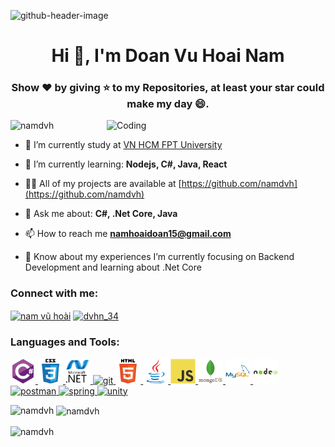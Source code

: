 ![github-header-image](https://user-images.githubusercontent.com/76815256/185155366-f8b65b3b-63c0-4162-82bc-4c7ca64f7046.png)
<h1 align="center">Hi 👋, I'm Doan Vu Hoai Nam</h1>
<h3 align="center">Show ❤ by giving ⭐ to my Repositories, at least your star could make my day 😄.</h3>
<img align="right" alt="Coding" width="350" src="https://i.pinimg.com/originals/a4/51/39/a451393c169a91586312551109361064.gif"

<p align="left"> <img src="https://komarev.com/ghpvc/?username=namdvh&label=Profile%20views&color=0e75b6&style=flat" alt="namdvh" /> </p>

- 🔭 I’m currently study at [VN HCM FPT University](https://hcmuni.fpt.edu.vn/)

- 🌱 I’m currently learning:  **Nodejs, C#, Java, React**

- 👨‍💻 All of my projects are available at [https://github.com/namdvh](https://github.com/namdvh)

- 💬 Ask me about:  **C#, .Net Core, Java**

- 📫 How to reach me **namhoaidoan15@gmail.com**

- 📄 Know about my experiences I’m currently focusing on Backend Development and learning about .Net Core

<h3 align="left">Connect with me:</h3>
<p align="left">
<a href="https://fb.com/nam vũ hoài" target="blank"><img align="center" src="https://raw.githubusercontent.com/rahuldkjain/github-profile-readme-generator/master/src/images/icons/Social/facebook.svg" alt="nam vũ hoài" height="30" width="40" /></a>
<a href="https://instagram.com/dvhn_34" target="blank"><img align="center" src="https://raw.githubusercontent.com/rahuldkjain/github-profile-readme-generator/master/src/images/icons/Social/instagram.svg" alt="dvhn_34" height="30" width="40" /></a>
</p>

<h3 align="left">Languages and Tools:</h3>
<p align="left"> <a href="https://www.w3schools.com/cs/" target="_blank" rel="noreferrer"> <img src="https://raw.githubusercontent.com/devicons/devicon/master/icons/csharp/csharp-original.svg" alt="csharp" width="40" height="40"/> </a> <a href="https://www.w3schools.com/css/" target="_blank" rel="noreferrer"> <img src="https://raw.githubusercontent.com/devicons/devicon/master/icons/css3/css3-original-wordmark.svg" alt="css3" width="40" height="40"/> </a> <a href="https://dotnet.microsoft.com/" target="_blank" rel="noreferrer"> <img src="https://raw.githubusercontent.com/devicons/devicon/master/icons/dot-net/dot-net-original-wordmark.svg" alt="dotnet" width="40" height="40"/> </a> <a href="https://git-scm.com/" target="_blank" rel="noreferrer"> <img src="https://www.vectorlogo.zone/logos/git-scm/git-scm-icon.svg" alt="git" width="40" height="40"/> </a> <a href="https://www.w3.org/html/" target="_blank" rel="noreferrer"> <img src="https://raw.githubusercontent.com/devicons/devicon/master/icons/html5/html5-original-wordmark.svg" alt="html5" width="40" height="40"/> </a> <a href="https://www.java.com" target="_blank" rel="noreferrer"> <img src="https://raw.githubusercontent.com/devicons/devicon/master/icons/java/java-original.svg" alt="java" width="40" height="40"/> </a> <a href="https://developer.mozilla.org/en-US/docs/Web/JavaScript" target="_blank" rel="noreferrer"> <img src="https://raw.githubusercontent.com/devicons/devicon/master/icons/javascript/javascript-original.svg" alt="javascript" width="40" height="40"/> </a> <a href="https://www.mongodb.com/" target="_blank" rel="noreferrer"> <img src="https://raw.githubusercontent.com/devicons/devicon/master/icons/mongodb/mongodb-original-wordmark.svg" alt="mongodb" width="40" height="40"/> </a> <a href="https://www.mysql.com/" target="_blank" rel="noreferrer"> <img src="https://raw.githubusercontent.com/devicons/devicon/master/icons/mysql/mysql-original-wordmark.svg" alt="mysql" width="40" height="40"/> </a> <a href="https://nodejs.org" target="_blank" rel="noreferrer"> <img src="https://raw.githubusercontent.com/devicons/devicon/master/icons/nodejs/nodejs-original-wordmark.svg" alt="nodejs" width="40" height="40"/> </a> <a href="https://postman.com" target="_blank" rel="noreferrer"> <img src="https://www.vectorlogo.zone/logos/getpostman/getpostman-icon.svg" alt="postman" width="40" height="40"/> </a> <a href="https://spring.io/" target="_blank" rel="noreferrer"> <img src="https://www.vectorlogo.zone/logos/springio/springio-icon.svg" alt="spring" width="40" height="40"/> </a> <a href="https://unity.com/" target="_blank" rel="noreferrer"> <img src="https://www.vectorlogo.zone/logos/unity3d/unity3d-icon.svg" alt="unity" width="40" height="40"/> </a> </p>

<p><img align="left" src="https://github-readme-stats.vercel.app/api/top-langs?username=namdvh&show_icons=true&locale=en&layout=compact" alt="namdvh" /></p>

<p>&nbsp;<img align="center" src="https://github-readme-stats.vercel.app/api?username=namdvh&show_icons=true&locale=en" alt="namdvh" /></p>

<p><img align="center" src="https://github-readme-streak-stats.herokuapp.com/?user=namdvh&" alt="namdvh" /></p>

